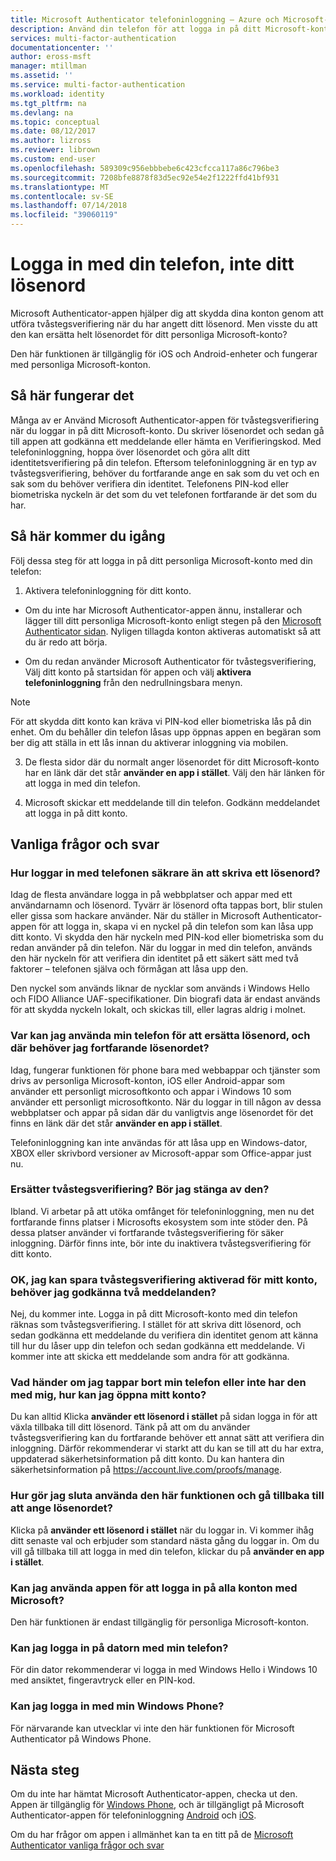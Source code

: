 ```yaml
---
title: Microsoft Authenticator telefoninloggning – Azure och Microsoft-konton | Microsoft Docs
description: Använd din telefon för att logga in på ditt Microsoft-konto i stället för att skriva ditt lösenord. Den här artikeln får du svar på vanliga frågor och svar om den här funktionen.
services: multi-factor-authentication
documentationcenter: ''
author: eross-msft
manager: mtillman
ms.assetid: ''
ms.service: multi-factor-authentication
ms.workload: identity
ms.tgt_pltfrm: na
ms.devlang: na
ms.topic: conceptual
ms.date: 08/12/2017
ms.author: lizross
ms.reviewer: librown
ms.custom: end-user
ms.openlocfilehash: 589309c956ebbbebe6c423cfcca117a86c796be3
ms.sourcegitcommit: 7208bfe8878f83d5ec92e54e2f1222ffd41bf931
ms.translationtype: MT
ms.contentlocale: sv-SE
ms.lasthandoff: 07/14/2018
ms.locfileid: "39060119"
---
```

# <a name="sign-in-with-your-phone-not-your-password"></a>Logga in med din telefon, inte ditt lösenord

Microsoft Authenticator-appen hjälper dig att skydda dina konton genom att utföra tvåstegsverifiering när du har angett ditt lösenord. Men visste du att den kan ersätta helt lösenordet för ditt personliga Microsoft-konto?

Den här funktionen är tillgänglig för iOS och Android-enheter och fungerar med personliga Microsoft-konton.

## <a name="how-it-works"></a>Så här fungerar det

Många av er Använd Microsoft Authenticator-appen för tvåstegsverifiering när du loggar in på ditt Microsoft-konto. Du skriver lösenordet och sedan gå till appen att godkänna ett meddelande eller hämta en Verifieringskod. Med telefoninloggning, hoppa över lösenordet och göra allt ditt identitetsverifiering på din telefon. Eftersom telefoninloggning är en typ av tvåstegsverifiering, behöver du fortfarande ange en sak som du vet och en sak som du behöver verifiera din identitet. Telefonens PIN-kod eller biometriska nyckeln är det som du vet telefonen fortfarande är det som du har.

## <a name="how-to-get-started"></a>Så här kommer du igång

Följ dessa steg för att logga in på ditt personliga Microsoft-konto med din telefon:

1. Aktivera telefoninloggning för ditt konto.

  - Om du inte har Microsoft Authenticator-appen ännu, installerar och lägger till ditt personliga Microsoft-konto enligt stegen på den [Microsoft Authenticator sidan](microsoft-authenticator-app-how-to.md). Nyligen tillagda konton aktiveras automatiskt så att du är redo att börja.

  - Om du redan använder Microsoft Authenticator för tvåstegsverifiering, Välj ditt konto på startsidan för appen och välj **aktivera telefoninloggning** från den nedrullningsbara menyn.

  >[!NOTE]
  >För att skydda ditt konto kan kräva vi PIN-kod eller biometriska lås på din enhet. Om du behåller din telefon låsas upp öppnas appen en begäran som ber dig att ställa in ett lås innan du aktiverar inloggning via mobilen.

3. De flesta sidor där du normalt anger lösenordet för ditt Microsoft-konto har en länk där det står **använder en app i stället**. Välj den här länken för att logga in med din telefon.

4. Microsoft skickar ett meddelande till din telefon. Godkänn meddelandet att logga in på ditt konto.   

## <a name="faq"></a>Vanliga frågor och svar

### <a name="how-is-signing-in-with-my-phone-more-secure-than-typing-a-password"></a>Hur loggar in med telefonen säkrare än att skriva ett lösenord?  

Idag de flesta användare logga in på webbplatser och appar med ett användarnamn och lösenord.  Tyvärr är lösenord ofta tappas bort, blir stulen eller gissa som hackare använder. När du ställer in Microsoft Authenticator-appen för att logga in, skapa vi en nyckel på din telefon som kan låsa upp ditt konto. Vi skydda den här nyckeln med PIN-kod eller biometriska som du redan använder på din telefon.  När du loggar in med din telefon, används den här nyckeln för att verifiera din identitet på ett säkert sätt med två faktorer – telefonen själva och förmågan att låsa upp den. 

Den nyckel som används liknar de nycklar som används i Windows Hello och FIDO Alliance UAF-specifikationer. Din biografi data är endast används för att skydda nyckeln lokalt, och skickas till, eller lagras aldrig i molnet. 
 
### <a name="where-can-i-use-my-phone-to-replace-my-password-and-where-would-i-still-need-the-password"></a>Var kan jag använda min telefon för att ersätta lösenord, och där behöver jag fortfarande lösenordet?  

Idag, fungerar funktionen för phone bara med webbappar och tjänster som drivs av personliga Microsoft-konton, iOS eller Android-appar som använder ett personligt microsoftkonto och appar i Windows 10 som använder ett personligt microsoftkonto. När du loggar in till någon av dessa webbplatser och appar på sidan där du vanligtvis ange lösenordet för det finns en länk där det står **använder en app i stället**. 

Telefoninloggning kan inte användas för att låsa upp en Windows-dator, XBOX eller skrivbord versioner av Microsoft-appar som Office-appar just nu.
 
### <a name="does-this-replace-two-step-verification-should-i-turn-it-off"></a>Ersätter tvåstegsverifiering? Bör jag stänga av den?   

Ibland. Vi arbetar på att utöka omfånget för telefoninloggning, men nu det fortfarande finns platser i Microsofts ekosystem som inte stöder den. På dessa platser använder vi fortfarande tvåstegsverifiering för säker inloggning. Därför finns inte, bör inte du inaktivera tvåstegsverifiering för ditt konto.
 
### <a name="okay-if-i-keep-two-step-verification-turned-on-for-my-account-do-i-have-to-approve-two-notifications"></a>OK, jag kan spara tvåstegsverifiering aktiverad för mitt konto, behöver jag godkänna två meddelanden?

Nej, du kommer inte. Logga in på ditt Microsoft-konto med din telefon räknas som tvåstegsverifiering. I stället för att skriva ditt lösenord, och sedan godkänna ett meddelande du verifiera din identitet genom att känna till hur du låser upp din telefon och sedan godkänna ett meddelande. Vi kommer inte att skicka ett meddelande som andra för att godkänna.

### <a name="what-if-i-lose-my-phone-or-dont-have-it-with-me-how-can-i-access-my-account"></a>Vad händer om jag tappar bort min telefon eller inte har den med mig, hur kan jag öppna mitt konto?  

Du kan alltid Klicka **använder ett lösenord i stället** på sidan logga in för att växla tillbaka till ditt lösenord. Tänk på att om du använder tvåstegsverifiering kan du fortfarande behöver ett annat sätt att verifiera din inloggning. Därför rekommenderar vi starkt att du kan se till att du har extra, uppdaterad säkerhetsinformation på ditt konto. Du kan hantera din säkerhetsinformation på https://account.live.com/proofs/manage.
 
### <a name="how-do-i-stop-using-this-feature-and-go-back-to-entering-my-password"></a>Hur gör jag sluta använda den här funktionen och gå tillbaka till att ange lösenordet?

Klicka på **använder ett lösenord i stället** när du loggar in. Vi kommer ihåg ditt senaste val och erbjuder som standard nästa gång du loggar in. Om du vill gå tillbaka till att logga in med din telefon, klickar du på **använder en app i stället**. 
 
### <a name="can-i-use-the-app-to-sign-in-to-all-my-accounts-with-microsoft"></a>Kan jag använda appen för att logga in på alla konton med Microsoft?   
Den här funktionen är endast tillgänglig för personliga Microsoft-konton. 
 
### <a name="can-i-sign-into-my-pc-with-my-phone"></a>Kan jag logga in på datorn med min telefon?  
För din dator rekommenderar vi logga in med Windows Hello i Windows 10 med ansiktet, fingeravtryck eller en PIN-kod.   
 
### <a name="can-i-sign-in-with-my-windows-phone"></a>Kan jag logga in med min Windows Phone?  
För närvarande kan utvecklar vi inte den här funktionen för Microsoft Authenticator på Windows Phone. 

## <a name="next-steps"></a>Nästa steg
Om du inte har hämtat Microsoft Authenticator-appen, checka ut den. Appen är tillgänglig för [Windows Phone](http://go.microsoft.com/fwlink/?Linkid=825071), och är tillgängligt på Microsoft Authenticator-appen för telefoninloggning [Android](http://go.microsoft.com/fwlink/?Linkid=825072) och [iOS](http://go.microsoft.com/fwlink/?Linkid=825073).

Om du har frågor om appen i allmänhet kan ta en titt på de [Microsoft Authenticator vanliga frågor och svar](microsoft-authenticator-app-faq.md)
